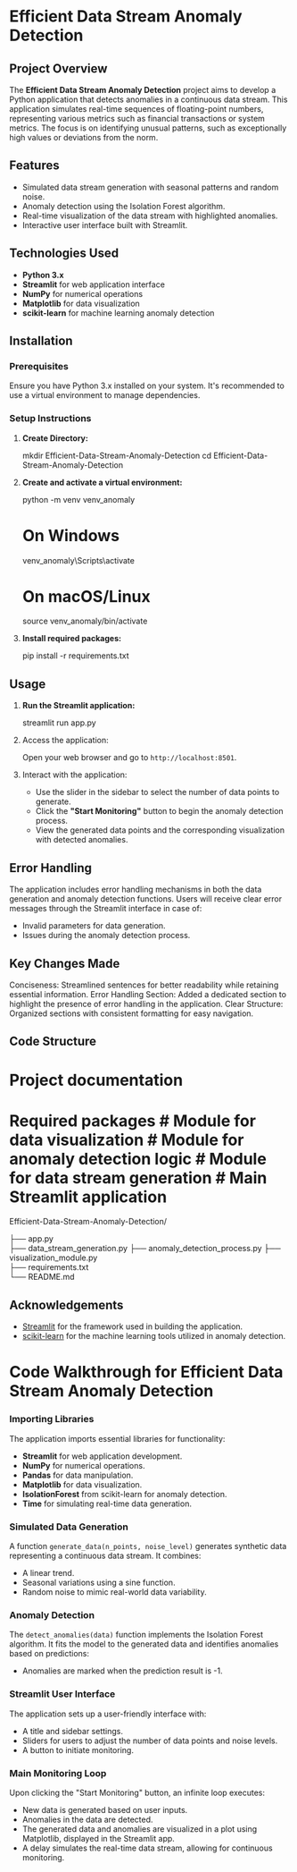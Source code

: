 # Efficient Data Stream Anomaly Detection

## Project Overview

The **Efficient Data Stream Anomaly Detection** project aims to develop a Python application that detects anomalies in a continuous data stream. This application simulates real-time sequences of floating-point numbers, representing various metrics such as financial transactions or system metrics. The focus is on identifying unusual patterns, such as exceptionally high values or deviations from the norm.

## Features

- Simulated data stream generation with seasonal patterns and random noise.
- Anomaly detection using the Isolation Forest algorithm.
- Real-time visualization of the data stream with highlighted anomalies.
- Interactive user interface built with Streamlit.

## Technologies Used

- **Python 3.x**
- **Streamlit** for web application interface
- **NumPy** for numerical operations
- **Matplotlib** for data visualization
- **scikit-learn** for machine learning anomaly detection

## Installation

### Prerequisites

Ensure you have Python 3.x installed on your system. It's recommended to use a virtual environment to manage dependencies.

### Setup Instructions

1. **Create Directory:**


   mkdir Efficient-Data-Stream-Anomaly-Detection
   cd Efficient-Data-Stream-Anomaly-Detection


2. **Create and activate a virtual environment:**

   python -m venv venv_anomaly

   # On Windows
   venv_anomaly\Scripts\activate

   # On macOS/Linux
   source venv_anomaly/bin/activate


3. **Install required packages:**

   pip install -r requirements.txt
 

## Usage

1. **Run the Streamlit application:**


   streamlit run app.py
   

2. Access the application:

   Open your web browser and go to `http://localhost:8501`.

3. Interact with the application:

   - Use the slider in the sidebar to select the number of data points to generate.
   - Click the **"Start Monitoring"** button to begin the anomaly detection process.
   - View the generated data points and the corresponding visualization with detected anomalies.

## Error Handling
The application includes error handling mechanisms in both the data generation and anomaly detection functions. Users will receive clear error messages through the Streamlit interface in case of:

   - Invalid parameters for data generation.
   - Issues during the anomaly detection process.

## Key Changes Made

Conciseness: Streamlined sentences for better readability while retaining essential information.
Error Handling Section: Added a dedicated section to highlight the presence of error handling in the application.
Clear Structure: Organized sections with consistent formatting for easy navigation.



## Code Structure
 # Project documentation
  # Required packages  # Module for data visualization # Module for anomaly detection logic # Module for data stream generation # Main Streamlit application

Efficient-Data-Stream-Anomaly-Detection/




├── app.py                   
├── data_stream_generation.py 
├── anomaly_detection_process.py 
├── visualization_module.py  
├── requirements.txt         
└── README.md                




## Acknowledgements

- [Streamlit](https://streamlit.io/) for the framework used in building the application.
- [scikit-learn](https://scikit-learn.org/stable/) for the machine learning tools utilized in anomaly detection.



# Code Walkthrough for Efficient Data Stream Anomaly Detection





### Importing Libraries
The application imports essential libraries for functionality:
- **Streamlit** for web application development.
- **NumPy** for numerical operations.
- **Pandas** for data manipulation.
- **Matplotlib** for data visualization.
- **IsolationForest** from scikit-learn for anomaly detection.
- **Time** for simulating real-time data generation.

### Simulated Data Generation
A function `generate_data(n_points, noise_level)` generates synthetic data representing a continuous data stream. It combines:
- A linear trend.
- Seasonal variations using a sine function.
- Random noise to mimic real-world data variability.

### Anomaly Detection
The `detect_anomalies(data)` function implements the Isolation Forest algorithm. It fits the model to the generated data and identifies anomalies based on predictions:
- Anomalies are marked when the prediction result is -1.

### Streamlit User Interface
The application sets up a user-friendly interface with:
- A title and sidebar settings.
- Sliders for users to adjust the number of data points and noise levels.
- A button to initiate monitoring.

### Main Monitoring Loop
Upon clicking the "Start Monitoring" button, an infinite loop executes:
- New data is generated based on user inputs.
- Anomalies in the data are detected.
- The generated data and anomalies are visualized in a plot using Matplotlib, displayed in the Streamlit app.
- A delay simulates the real-time data stream, allowing for continuous monitoring.


